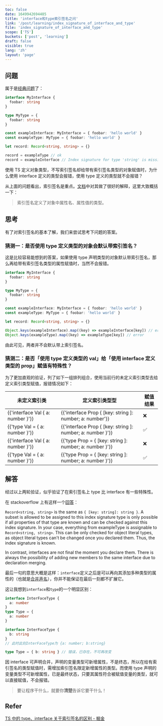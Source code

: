 ```yaml
---
toc: false
date: 1649942694485
title: 'interface和type索引签名之问'
link: '/post/learning/index_signature_of_interface_and_type'
file: 'index_signature_of_interface_and_type'
scope: ['TS']
buckets: ['post', 'learning']
draft: false
visible: true
lang: 'zh'
layout: 'page'
---
```


## 问题

属于是[经典问题](https://stackoverflow.com/a/64971386/14792586)了：

```typescript
interface MyInterface {
  foobar: string
}

type MyType = {
  foobar: string
}

const exampleInterface: MyInterface = { foobar: 'hello world' }
const exampleType: MyType = { foobar: 'hello world' }

let record: Record<string, string> = {}

record = exampleType // ok
record = exampleInterface // Index signature for type 'string' is missing in type 'MyInterface'.
```

使用 TS 定义对象类型，不写索引签名却给带有索引签名类型的对象赋值时，为什么使用 interface 定义的类型会报错，使用 type 定义的类型就不会报错？

从上面的问题看出，索引签名是重点。[文档](https://jkchao.github.io/typescript-book-chinese/typings/indexSignatures.html#typescript-%E7%B4%A2%E5%BC%95%E7%AD%BE%E5%90%8D)中对其做了很好的解释，这里大致概括一下：

> 索引签名定义了对象中属性名、属性值的类型。

## 思考

有了对索引签名的基本了解，我们来尝试思考下问题的答案。

### 猜测一：是否使用 type 定义类型的对象会默认带索引签名？

这是比较容易能想到的答案，如果使用 type 声明类型的对象默认带索引签名，那么再给带有索引签名类型的属性赋值时，当然不会报错。

```typescript
interface MyInterface {
  foobar: string
}

type MyType = {
  foobar: string
}

const exampleInterface: MyInterface = { foobar: 'hello world' }
const exampleType: MyType = { foobar: 'hello world' }

let record: Record<string, string> = {}

Object.keys(exampleInterface).map((key) => exampleInterface[key]) // error
Object.keys(exampleType).map((key) => exampleType[key]) // error
```

由此可见，两者并不会默认带上索引签名。

### 猜测二：是否「使用 type 定义类型的 val」给「使用 interface 定义类型的 prop」赋值有特殊性？

为了更加直观的验证，列了如下一组排列组合，使用当前行的未定义索引类型去给定义索引类型赋值，报错情况如下：

| 未定义索引类                      | 定义索引类型型                                             | 赋值结果 |
| --------------------------------- | ---------------------------------------------------------- | -------- |
| {{'interface Val { a: number }'}} | {{'interface Prop { [key: string ]: number; a: number'}}   | ❌       |
| {{'type Val = { a: number }'}}    | {{'interface Prop { [key: string ]: number; a: number }'}} | ✅       |
| {{'interface Val { a: number }'}} | {{'type Prop = { [key: string ]: number; a: number }'}}    | ❌       |
| {{'type Val = { a: number }'}}    | {{'type Prop = { [key: string ]: number; a: number }'}}    | ✅       |

## 解答

经过以上两轮验证，似乎验证了在索引签名上 type 比 interface 有一些特殊性。

在 stackoverflow 上有这样一个[回答](https://stackoverflow.com/a/64970740/14792586)：

`Record<string, string>` is the same as `{ [key: string]: string }`. A subset is allowed to be assigned to this index signature type is only possible if all properties of that type are known and can be checked against this index signature. In your case, everything from exampleType is assignable to `Record<string, string>`. This can be only checked for object literal types, as object literal types can't be changed once you declared them. Thus, the index signature is known.

In contrast, interfaces are not final the moment you declare them. There is always the possibility of adding new members to the same interface due to declaration merging.

最后一句的意思大概是这样：`interface`定义之后是可以再向其添加多种类型的属性的（也就是[合并声名](https://typescript.bootcss.com/declaration-merging.html)），你并不能保证在最后一刻都不扩展它。

这让我想到`interface`和`type`的一个明显区别：

```typescript
interface InterFaceType {
  a: number
}
type Type = {
  a: number
}

interface InterFaceType {
  b: string
}
// 此时此刻InterFaceType为 {a: number; b:string}

type Type = { b: string } // 错误，已存在，不可再改变
```

因 interface 可声明合并，声明的变量类型可新增属性，不是终态，所以在给有索引签名的类型赋值时，需增加索引签名限定新增属性的类型。而使用 type 声明的变量类型不可新增属性，已是最终状态，只要其属性符合被赋值变量的类型，就可以直接赋值，不会报错。

> 要让程序干什么，就要你**清楚**告诉它要干什么！

## Refer

[TS 中的 type、interface 关于索引签名的区别 - 掘金](https://juejin.cn/post/7057471253279408135)

